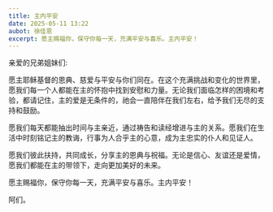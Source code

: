 ```yaml
---
title: 主内平安
date: 2025-05-11 13:22
aubot: 徐佳恩
excerpt: 愿主赐福你，保守你每一天，充满平安与喜乐。主内平安！
---
```


亲爱的兄弟姐妹们:

愿主耶稣基督的恩典、慈爱与平安与你们同在。在这个充满挑战和变化的世界里，愿我们每一个人都能在主的怀抱中找到安慰和力量。无论我们面临怎样的困境和考验，都请记住，主的爱是无条件的，祂会一直陪伴在我们左右，给予我们无尽的支持和鼓励。

愿我们每天都能抽出时间与主亲近，通过祷告和读经增进与主的关系。愿我们在生活中时刻铭记主的教诲，行事为人合乎主的心意，成为主忠实的仆人和见证人。

愿我们彼此扶持，共同成长，分享主的恩典与祝福。无论是信心、友谊还是爱情，愿我们都能在主的带领下，走向更加美好的未来。

愿主赐福你，保守你每一天，充满平安与喜乐。主内平安！

阿们。
